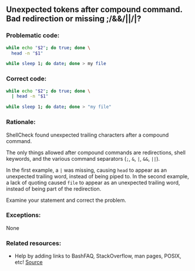 ## Unexpected tokens after compound command. Bad redirection or missing ;/&&/||/|?

### Problematic code:

```sh
while echo "$2"; do true; done \
  head -n "$1"

while sleep 1; do date; done > my file
```

### Correct code:

```sh
while echo "$2"; do true; done \
  | head -n "$1"

while sleep 1; do date; done > "my file"
```
### Rationale:

ShellCheck found unexpected trailing characters after a compound command.

The only things allowed after compound commands are redirections, shell keywords, and the various command separators (`;`, `&`, `|`, `&&`, `||`).

In the first example, a `|` was missing, causing `head` to appear as an unexpected trailing word, instead of being piped to. In the second example, a lack of quoting caused `file` to appear as an unexpected trailing word, instead of being part of the redirection.

Examine your statement and correct the problem.

### Exceptions:

None

### Related resources:

* Help by adding links to BashFAQ, StackOverflow, man pages, POSIX, etc!
[Source](https://github.com/koalaman/shellcheck/wiki/SC1141)

